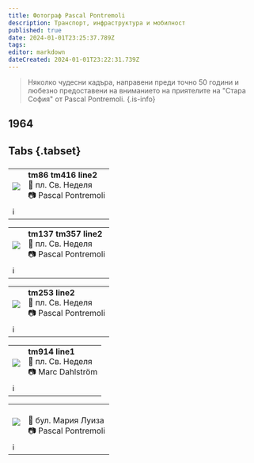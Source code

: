 ```yaml
---
title: Фотограф Pascal Pontremoli
description: Транспорт, инфраструктура и мобилност
published: true
date: 2024-01-01T23:25:37.789Z
tags: 
editor: markdown
dateCreated: 2024-01-01T23:22:31.739Z
---
```


> Няколко чудесни кадъра, направени преди точно 50 години и любезно предоставени на вниманието на приятелите на "Стара София" от Pascal Pontremoli.
{.is-info}

  
  
## 1964
## Tabs {.tabset}
###
<!--следващ пост--> 
<div class="table-responsive"><table style="width:100%"><tr>
<td><img src="https://drive.google.com/uc?id=1hcnfv2svA8i04Cqd2sgnxsQ8EUTk7yCT"></td>
<td><b>tm86 tm416 line2</b><br>📌 пл. Св. Неделя<br> 📷  Pascal Pontremoli</td></tr>
  <td colspan=2 >ℹ️ </td></table></div>
  
  
  <!--следващ пост--> 
<div class="table-responsive"><table style="width:100%"><tr>
<td><img src="https://drive.google.com/uc?id=1hdASDeLvTKdx9KWTLfMPGQjedo68xXv2"></td>
<td><b>tm137 tm357 line2</b><br>📌  пл. Св. Неделя<br> 📷  Pascal Pontremoli</td></tr>
  <td colspan=2 >ℹ️ </td></table></div>

<!--следващ пост--> 
<div class="table-responsive"><table style="width:100%"><tr>
<td><img src="https://drive.google.com/uc?id=1hkXxCqlNDIgkU5PgJhgrhDZpZ_2Fg-Fl"></td>
<td><b>tm253 line2</b><br>📌  пл. Св. Неделя<br> 📷  Pascal Pontremoli</td></tr>
  <td colspan=2 >ℹ️ </td></table></div>

<!--следващ пост--> 
<div class="table-responsive"><table style="width:100%"><tr>
<td><img src="https://drive.google.com/uc?id=1hpnG8rtfFp1-28NtKe-jDaJSXGT2VPoP"></td>
<td><b>tm914 line1</b><br>📌  пл. Св. Неделя<br> 📷  Marc Dahlström</td></tr>
  <td colspan=2 >ℹ️ </td></table></div>
  
  
  <!--следващ пост--> 
<div class="table-responsive"><table style="width:100%"><tr>
<td><img src="https://drive.google.com/uc?id=1hvZkgGYbNRCPwa0iRcdN7RPXsnaDWWEI"></td>
<td><b></b><br>📌 бул. Мария Луиза<br> 📷  Pascal Pontremoli</td></tr>
  <td colspan=2 >ℹ️ </td></table></div>
  
  
 